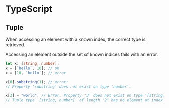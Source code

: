 # TypeScript

## Tuple

When accessing an element with a known index, the correct type is retrieved.

Accessing an element outside the set of known indices fails with an error.

```ts
let x: [string, number];
x = [`hello`, 10]; // ok
x = [10, `hello`]; // error

x[0].substring(1); // error:
// Property 'substring' does not exist on type 'number'.

x[3] = "world"; // Error, Property '3' does not exist on type '[string, number]'.
// Tuple type '[string, number]' of length '2' has no element at index '3'.
```